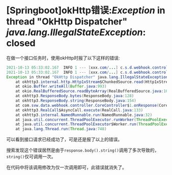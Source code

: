 # [Springboot]okHttp错误:*Exception* in thread "OkHttp Dispatcher" *java.lang.IllegalStateException*: closed

在做一个接口任务时，使用okHttp时报了以下这样的错误:

~~~java
2021-10-13 05:33:02.167  INFO 1 --- [xxx.com/...] c.s.d.webhook.controller.CoreController  : {"code":"000000","description":"Success","data":"success"}
2021-10-13 05:33:02.167  INFO 1 --- [xxx.com/...] c.s.d.webhook.controller.CoreController  : 
Exception in thread "OkHttp Dispatcher" java.lang.IllegalStateException: closed
	at okhttp3.internal.http.Http1xStream$ChunkedSource.read(Http1xStream.java:418)
	at okio.Buffer.writeAll(Buffer.java:993)
	at okio.RealBufferedSource.readByteArray(RealBufferedSource.java:106)
	at okhttp3.ResponseBody.bytes(ResponseBody.java:128)
	at okhttp3.ResponseBody.string(ResponseBody.java:154)
	at com.svw.data.webhook.controller.CoreController$1.onResponse(CoreController.java:104)
	at okhttp3.RealCall$AsyncCall.execute(RealCall.java:133)
	at okhttp3.internal.NamedRunnable.run(NamedRunnable.java:32)
	at java.util.concurrent.ThreadPoolExecutor.runWorker(ThreadPoolExecutor.java:1149)
	at java.util.concurrent.ThreadPoolExecutor$Worker.run(ThreadPoolExecutor.java:624)
	at java.lang.Thread.run(Thread.java:748)
~~~

可以看到接口请求已经成功了，可是还是报了以上的错误。

搜索发现这个错误居然是由于`response.body().string()`调用了多次导致的，`string()`仅可调用一次。

在代码中将该调用修改为仅一次调用即可，此错误就消失了。